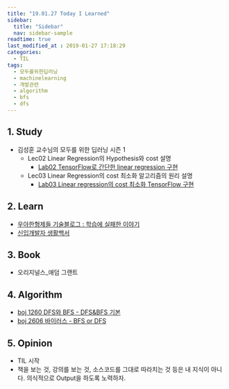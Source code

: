```yaml
---
title: "19.01.27 Today I Learned"
sidebar:
  title: "Sidebar"
  nav: sidebar-sample
readtime: true
last_modified_at : 2019-01-27 17:18:29
categories:
  - TIL
tags:
  - 모두를위한딥러닝
  - machinelearning
  - 개발관련
  - algorithm
  - bfs
  - dfs
---
```


## 1. Study

- 김성훈 교수님의 모두를 위한 딥러닝 시즌 1
    - Lec02 Linear Regression의 Hypothesis와 cost 설명
      - [Lab02 TensorFlow로 간단한 linear regression 구현](https://github.com/jinhyeok-kim/MLStudy/blob/master/MLStudy_Lab/MLStudy_Lab02.ipynb)
    - Lec03 Linear Regression의 cost 최소화 알고리즘의 원리 설명
      - [Lab03 Linear regression의 cost 최소화 TensorFlow 구현](https://github.com/jinhyeok-kim/MLStudy/blob/master/MLStudy_Lab/MLStudy_Lab03.ipynb)


## 2. Learn

- [우아한형제들 기술블로그 : 학습에 실패한 이야기](http://woowabros.github.io/experience/2017/12/11/how-to-study.html?fb_action_ids=2031935713489040&fb_action_types=og.comments&fbclid=IwAR20_tjb4E_pF_YVhbyJodoGCiMLrXC-L-hsSjS-h8IDgCVsPG1bxNExRNY)
- [신입개발자 생활백서](https://www.slideshare.net/jayjin0427/ss-61315271)

## 3. Book

- 오리지널스_애덤 그랜트

## 4. Algorithm

- [boj 1260 DFS와 BFS - DFS&BFS 기본](https://github.com/jinhyeok-kim/Algorithm/blob/master/Java/boj/_1260_DFS%26BFS/src/Main.java)
- [boj 2606 바이러스 - BFS or DFS](https://github.com/jinhyeok-kim/Algorithm/blob/master/Java/boj/_2606_Virus/src/Main.java)



## 5. Opinion

- TIL 시작
- 책을 보는 것, 강의를 보는 것, 소스코드를 그대로 따라치는 것 등은 내 지식이 아니다. 의식적으로 Output을 하도록 노력하자.

